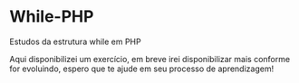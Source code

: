 # While-PHP
Estudos da estrutura while em PHP

Aqui disponibilizei um exercício, em breve irei disponibilizar mais conforme for evoluindo,
espero que te ajude em seu processo de aprendizagem!
